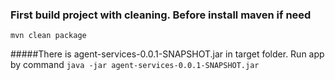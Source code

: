 ### First build project with cleaning. Before install maven if need
``
mvn clean package
``

#####There is agent-services-0.0.1-SNAPSHOT.jar in target folder. Run app by command
``
java -jar agent-services-0.0.1-SNAPSHOT.jar 
``